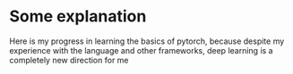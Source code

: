# Some explanation

Here is my progress in learning the basics of pytorch, because despite my experience with the language and other frameworks, deep learning is a completely new direction for me
